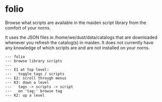 # folio

Browse what scripts are available in the maiden script library from the comfort of your norns.

It uses the JSON files in /home/we/dust/data/catalogs that are downloaded whenever you refresh the catalog(s) in maiden.
It does not currently have any knowledge of which scripts are and are not installed on your norns.

```
--- folio
--- browse library scripts
---
--- E1 at top level:
---   toggle tags / scripts
--- E2: scroll through menus
--- K3: down a level
---   tags -> scripts -> script
---   on 'tag:' browse tag
--- K2: up a level
```
